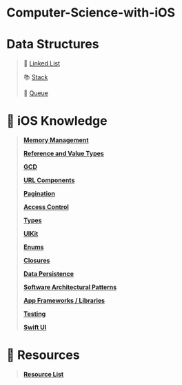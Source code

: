 # Computer-Science-with-iOS

# Data Structures

> :link: [Linked List](https://github.com/RinniSwift/Computer-Science-with-iOS/blob/main/linkedlist.md)
>
> :books: [Stack](https://github.com/RinniSwift/Computer-Science-with-iOS/blob/main/stack.md)
>
> :couple: [Queue](https://github.com/RinniSwift/Computer-Science-with-iOS/blob/main/queue.md)


# :iphone: iOS Knowledge

> **[Memory Management](https://github.com/RinniSwift/Computer-Science-with-iOS/blob/main/memoryManagement.md)**
>
> **[Reference and Value Types](https://github.com/RinniSwift/Computer-Science-with-iOS/blob/main/referenceAndValueTypes.md)**
>
> **[GCD](https://github.com/RinniSwift/Computer-Science-with-iOS/blob/main/gcd.md)**
>
> **[URL Components](https://github.com/RinniSwift/Computer-Science-with-iOS/blob/main/urlComponents.md)**
>
> **[Pagination](https://github.com/RinniSwift/Computer-Science-with-iOS/blob/main/pagination.md)**
>
> **[Access Control](https://github.com/RinniSwift/Computer-Science-with-iOS/blob/main/accessControl.md)**
>
> **[Types](https://github.com/RinniSwift/Computer-Science-with-iOS/blob/main/types.md)**
>
> **[UIKit](https://github.com/RinniSwift/Computer-Science-with-iOS/blob/main/ui.md)**
>
> **[Enums](https://github.com/RinniSwift/Computer-Science-with-iOS/blob/main/enums.md)**
>
> **[Closures](https://github.com/RinniSwift/Computer-Science-with-iOS/blob/main/closures.md)**
>
> **[Data Persistence](https://github.com/RinniSwift/Computer-Science-with-iOS/blob/main/dataPersistence.md)**
>
> **[Software Architectural Patterns](https://github.com/RinniSwift/Computer-Science-with-iOS/blob/main/softwareArchitectPatterns.md)**
>
> **[App Frameworks / Libraries](https://github.com/RinniSwift/Computer-Science-with-iOS/blob/main/frameworks.md)**
>
> **[Testing](https://github.com/RinniSwift/Computer-Science-with-iOS/blob/main/testing.md)**
> 
> **[Swift UI](https://github.com/RinniSwift/Computer-Science-with-iOS/blob/main/swiftUI.md)**

# :paperclip: Resources

> **[Resource List](https://github.com/RinniSwift/Computer-Science-with-iOS/blob/main/resources.md)**
